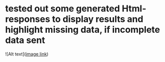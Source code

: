 # tested out some generated Html-responses to display results and highlight missing data, if incomplete data sent

![Alt text]([image link](https://github.com/opafin/Buutti_Full_Stack_Bootcamp/blob/main/Lecture_08/Assignment8.10/ExampleofHTMLresponses.png))
